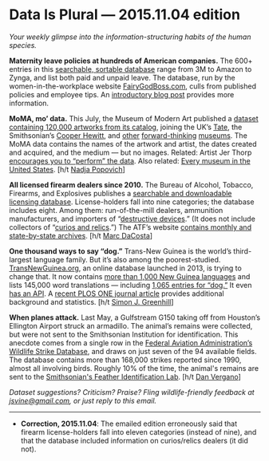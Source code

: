 Data Is Plural — 2015.11.04 edition
===================================

*Your weekly glimpse into the information-structuring habits of the human species.*


__Maternity leave policies at hundreds of American companies.__ The 600+ entries in this [searchable, sortable database](https://fairygodboss.com/maternity-leave-resource-center) range from 3M to Amazon to Zynga, and list both paid and unpaid leave. The database, run by the women-in-the-workplace website [FairyGodBoss.com](https://www.fairygodboss.com/), culls from published policies and employee tips. An [introductory blog post](http://blog.fairygodboss.com/2015/10/21/our-maternity-leave-database-is-here/) provides more information.


__MoMA, mo’ data.__ This July, the Museum of Modern Art published a [dataset containing 120,000 artworks from its catalog](https://github.com/MuseumofModernArt/collection), joining the UK’s [Tate](https://github.com/tategallery/collection), the Smithsonian’s [Cooper Hewitt](https://github.com/cooperhewitt/collection), and [other](http://www.penn.museum/collections/data.php) [forward-thinking](https://www.rijksmuseum.nl/en/api) [museums](https://www.brooklynmuseum.org/opencollection/api/). The MoMA data contains the names of the artwork and artist, the dates created and acquired, and the medium — but no images. Related: Artist Jer Thorp [encourages you to “perform” the data](https://medium.com/@blprnt/a-sort-of-joy-1d9d5ff02ac9). Also related: [Every museum in the United States](https://www.imls.gov/research-evaluation/data-collection/museum-universe-data-file). [h/t [Nadja Popovich](https://twitter.com/popovichn)]


__All licensed firearm dealers since 2010.__ The Bureau of Alcohol, Tobacco, Firearms, and Explosives publishes a [searchable and downloadable licensing database](https://data.atf.gov/Licensees/Federal-Firearms-Licensee-Listing-2010-to-2015/qg4c-kex6). License-holders fall into nine categories; the database includes eight. Among them: run-of-the-mill dealers, ammunition manufacturers, and importers of “[destructive devices](https://www.atf.gov/firearms/firearms-guides-importation-verification-firearms-national-firearms-act-definitions-1).” (It does not include collectors of “[curios and relics](https://www.atf.gov/firearms/curios-relics).”) The ATF’s website [contains monthly and state-by-state archives](https://www.atf.gov/firearms/listing-federal-firearms-licensees-ffls-2015). [h/t [Marc DaCosta](https://twitter.com/marc_dacosta)]


__One thousand ways to say “dog.”__ Trans-New Guinea is the world’s third-largest language family. But it’s also among the poorest-studied. [TransNewGuinea.org](http://transnewguinea.org/), an online database launched in 2013, is trying to change that. It now contains [more than 1,000 New Guinea languages](http://transnewguinea.org/language/) and lists 145,000 word translations — including [1,065 entries for “dog.”](http://transnewguinea.org/word/dog) It even [has an API](http://transnewguinea.org/api/v1/?format=json). A [recent PLOS ONE journal article](http://journals.plos.org/plosone/article?id=10.1371/journal.pone.0141563) provides additional background and statistics. [h/t [Simon J. Greenhill](https://twitter.com/simonjgreenhill)]


__When planes attack.__ Last May, a Gulfstream G150 taking off from Houston’s Ellington Airport struck an armadillo. The animal’s remains were collected, but were not sent to the Smithsonian Institution for identification. This anecdote comes from a single row in the [Federal Aviation Administration’s Wildlife Strike Database](http://wildlife.faa.gov/database.aspx), and draws on just seven of the 94 available fields. The database contains more than 168,000 strikes reported since 1990, almost all involving birds. Roughly 10% of the time, the animal's remains are sent to the [Smithsonian's Feather Identification Lab](http://www.faa.gov/airports/airport_safety/wildlife/smithsonian/). [h/t [Dan Vergano](https://twitter.com/dvergano)]


*Dataset suggestions? Criticism? Praise? Fling wildlife-friendly feedback at <jsvine@gmail.com>, or just reply to this email.*

---

- __Correction, 2015.11.04__: The emailed edition erroneously said that firearm license-holders fall into eleven categories (instead of nine), and that the database included information on curios/relics dealers (it did not).
